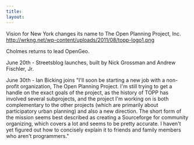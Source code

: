 ```yaml
---
title: 
layout: 
---
```



Vision for New York changes its name to The Open Planning Project, Inc. http://wrkng.net/wp-content/uploads/2011/08/topp-logo1.png

Cholmes returns to lead OpenGeo.

June 20th - Streetsblog launches, built by Nick Grossman and Andrew Fischler, Jr.

June 30th - Ian Bicking joins "I'll soon be starting a new job with a non-profit organization, The Open Planning Project. I'm still trying to get a handle on the exact goals of the project, as the history of TOPP has involved several subprojects, and the project I'm working on is both complementary to the other projects (which are primarily about participatory urban planning) and also a new direction. The short form of the mission seems best described as creating a Sourceforge for community organizing, which covers a lot and seems to be pretty accurate. I haven't yet figured out how to concisely explain it to friends and family members who aren't programmers."
